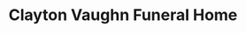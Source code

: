 ---
title: "Clayton Vaughn Funeral Home"
url: /itasca/clayton-vaughn-funeral-home/
shop: Bestattungen
---